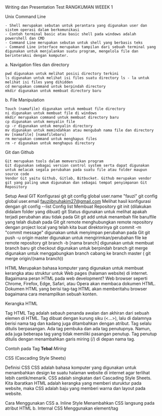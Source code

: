 Writing dan Presentation Test
    RANGKUMAN WEEEK 1

Unix Command Line

    - Shell merupakan sebutan untuk perantara yang digunakan user dan sistem operasi dalam berkomunikasi
    - Contoh terminal basic atau basic shell pada windows adalah powershell dan CMD
    - Command Line merupakan sebutan untuk shell yang berbasis teks
    - Command Line interface merupakan tampilan dari sebuah terminal yang digunakan untuk menjalankan suatu program, mengelola file dan berinteraksi dengan komputer.

a. Navigation files dan directory

    pwd digunakan untuk melihat posisi directory terkini
    ls digunakan untuk melihat isi files suatu directory ls - la untuk melihat isi files yang dihidden
    cd merupakan command untuk berpindah directory
    mkdir digunakan untuk membuat directory baru

b. File Manipulation

    Touch (namafile) digunakan untuk membuat file directory
    ni digunakan untuk membuat file di windows
    mkdir merupakan command untuk membuat directory baru
    cp digunakan untuk menyalin file
    cp -r digunakan untuk menyalin directory
    mv digunakan untuk memindahkan atau mengubah nama file dan directory
    mv [namafile] [namafilebaru]
    rm merupakan command untuk menghapus files
    rm -r digunakan untuk menghapus directory


Git dan Github

    Git merupakan tools dalam memversikan program
    Git digunakan sebagai version control system serta dapat digunakan untuk melacak segala perubahan pada suatu file atau folder maupun source code
    Vendor Git yaitu Github, Gitlab, Bitbucket. Github merupakan vendor git yang paling umum digunakan dan sebagai tempat penyimpanan Git Repository

Setup Awal GIT
Konfigurasi git
git config global user.name "fauzi"
git config global user.email fauziibnuhakim27@gmail.com
Melihat hasil konfigurasi dengan git config --list Config list
Membuat Repository
git init (dilakukan didalam folder yang dibuat)
git Status digunakan untuk melihat apakah terjadi perubahan atau tidak pada Git
git add untuk menambah file baru/file yang telah diubah pada Git
git remote menghubungkan remote repository dengan project local yang telah kita buat direktorinya
git commit -m "commit message" digunakan untuk menyimpan perubahan pada Git
git push -u origin master digunakan untuk mengirimkan/perubahan file ke remote repository
git branch -b [nama branch] digunakan untuk membuat branch baru
git checkout digunakan untuk berpindah branch
git merge digunakan untuk menggabungkan branch cabang ke branch master ( git merge origin/(nama branch))


HTML
Merupakan bahasa komputer yang digunakan untuk membuat kerangka atau struktur untuk Web pages (halaman website) di internet. Bagaimana peran HTML pada web development? Web browser seperti Chrome, Firefox, Edge, Safari, atau Opera akan membaca dokumen HTML. Dokumen HTML yang berisi tag-tag HTML akan memberitahu browser bagaimana cara menampilkan sebuah konten.

Kerangka HTML

<!DOCTYPE html>
<html lang="en">
<head>
	<meta charset="UTF-8">
	<meta http-equiv="X-UA-Compatible" content="IE=edge">
	<meta name="viewport" content="width=device-width, initial-scale=1.0">
	<title>Document</title>
</head>
<body>
	
</body>
</html>

Tag HTML
Tag adalah sebauh penanda awalan dan akhiran dari sebuah elemen di HTML. Tag dibuat dengan kurung siku (<...>), lalu di dalamnya berisi nama tag dan kadang juga ditambahkan dengan atribut. 
Tag selalu ditulis berpasangan. Ada tag pembuka dan ada tag penutupnya. Namun, ada juga beberapa tag yang tidak memiliki pasangan penutup. Tag penutup ditulis dengan menambahkan garis miring (/) di depan nama tag. 

Contoh pada Tag
<b>Tebal</b>
<i>Miring</i>


CSS (Cascading Style Sheets)

Definisi CSS
CSS adalah bahasa komputer yang digunakan untuk menambahkan design ke suatu halaman website di internet agar terlihat lebih cantik/menarik. CSS adalah singkatan dari Cascading Style Sheets. Kita ibaratkan HTML adalah kerangka yang memberi sturuktur pada website, maka CSS adalah baju yang memberi warna dan layout pada website. 

Cara Menggunakan CSS
a. Inline Style
    Menambahkan CSS langsung pada atribut HTML
b. Internal CSS
    Menggunakan element/tag <style> untuk menyisipkan kode CSS dan diletakan di dalam <head>
c. Eksternal CSS
    Menyisipkan kode CSS dengan cara membuat file CSS terpisah lalu menyambungkan dengan file HTML dengan menggunakan element. Element tersebut diletakan didalam element

CSS Syntax
CSS Syntax adalah syntax yang digunakan untuk menunjuk atau memilih HTML element mana yang ingin diberi style (dihias). CSS syntax terdiri dari selector, property, dan value. 

h1 {
	color: white;
}

Keterangan :
H1 : Selektor 
Color : Property 
White : Value


Algorithm and Pseudocode

    Algoritma adalah deskripsi berupa step-step yang dibutuhkan untuk mnyelesaikan suatu masalah
    Algoritma berfungsi untuk menyelesaikan masalah secara runut
    Kualitas suatu algoritma :
        Input & output harus jelas/ didefinisikan terlebih dahulu dengan tepat
        Setiap step harus benar -benar clear dan tidak ambigu
        Algoritma seharusnya tidak mengandung suatu code pada bahas pemrograman tertentu.
        algoritma harus dibuat agar dapat digunakan dlm bahas pemrograman apapun
    Kenapa harus mempelajari algotima :
        Pemrograman merupakn algoritma dan struktur data
        Data struktur dgunakan untk mngelola sebuah data
        Algoritma menyelesaikan suatu permsalahan menggunakan sebuah data tersebut.
    Contoh Algoritma

Input 1 = 10
Input 2 = 5
Output = Input 1 + Input 2
Print ("Result", output)

    Pseudocode merupakan tools yang digunakan untuk menulis algoritma.
    Panduan menulis pseudocode :
        Huruf kapital digunakan untuk menulis perintah
        1 statement hanya terdiri dari 1 baris
        Menggunakan indentasi
        Harus bersifat spesifik dan simple
        
    Jenis Pseudocode :
        Procedural : cara berpikir runut
        Conditional: jika dibutuhkan suatu percabangan masalah (if else)
        Looping : sebuah perintah yg diulang-ulang
        Recursive : sebuah perintah yang memanggil method/function didalam sebuah function
